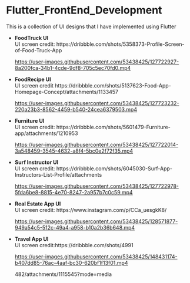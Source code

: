 # Flutter_FrontEnd_Development
This is a collection of UI designs that I have implemented using Flutter
  <ul> 
  <li> <b>FoodTruck UI</b> <br/>
  UI screen credit: https://dribbble.com/shots/5358373-Profile-Screen-of-Food-Truck-App<br/>
    

https://user-images.githubusercontent.com/53438425/127722927-8a200fca-34b1-4cde-9df8-705c5ec70fd0.mp4


   </li> 
   <li> <b>FoodRecipe UI</b> <br/>
     UI screen credit https://dribbble.com/shots/5137623-Food-App-Homepage-Concept/attachments/1133457
     



https://user-images.githubusercontent.com/53438425/127723232-220a23b3-8562-4459-b540-24cea6379503.mp4




   </li>
   <li> <b>Furniture UI</b> <br/>
     UI screen credit: https://dribbble.com/shots/5601479-Furniture-app/attachments/1210953<br/>
    
https://user-images.githubusercontent.com/53438425/127722014-3a548459-3545-4632-a8f4-5bc0e2f72f35.mp4
   </li>
   <li> <b>Surf Instructor UI</b> <br/>
       UI screen credit: https://dribbble.com/shots/6045030-Surf-App-Instructors-List-Profile/attachments<br/>
     

https://user-images.githubusercontent.com/53438425/127722978-5fda6be8-8815-4e70-8247-2a957b7c0c59.mp4


   </li>
  <li> <b>Real Estate App UI </b> <br/>
    UI screen credit: https://www.instagram.com/p/CCa_uesgkK8/<br/>
    

https://user-images.githubusercontent.com/53438425/128571877-949a54c5-512c-49a4-a958-b10a2b36b648.mp4

  </li>
  
  <li> <b> Travel App UI</b> <br/>
     UI screen credit:https://dribbble.com/shots/4991

https://user-images.githubusercontent.com/53438425/148431174-b407dd85-76ac-4aaf-bc30-620bf1f13f01.mp4

482/attachments/1115545?mode=media<br/>
    
  </ul> 
